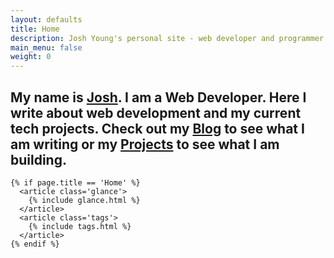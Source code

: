 ```yaml
---
layout: defaults
title: Home
description: Josh Young's personal site - web developer and programmer.
main_menu: false
weight: 0
---
```

<section class='home'>
  <div class='inner-section'>
    <article class='landing'>
      <h2>
        My name is <span><a href='/me'>Josh</a></span>. I am a Web Developer. Here I write 
        about web development and my current tech projects. Check out my <a href='/thoughts'>Blog</a> 
        to see what I am writing or my <a href='/projects'>Projects</a> 
        to see what I am building.
      </h2>
    </article>

    {% if page.title == 'Home' %}
      <article class='glance'>
        {% include glance.html %}
      </article>
      <article class='tags'>
        {% include tags.html %}
      </article>
    {% endif %}
  </div><!-- inner-section -->
</section>